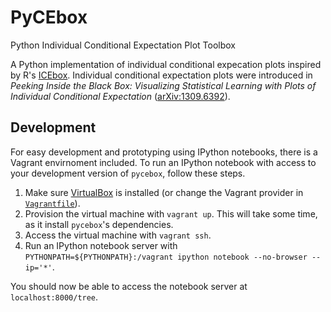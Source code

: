 # PyCEbox
Python Individual Conditional Expectation Plot Toolbox

A Python implementation of individual conditional expecation plots inspired by R's [ICEbox](https://cran.r-project.org/web/packages/ICEbox/index.html). Individual conditional expectation plots were introduced in _Peeking Inside the Black Box: Visualizing Statistical Learning with Plots of Individual Conditional Expectation_ ([arXiv:1309.6392](http://arxiv.org/abs/1309.6392)).

## Development

For easy development and prototyping using IPython notebooks, there is a Vagrant envirnoment included.  To run an IPython notebook with access to your development version of `pycebox`, follow these steps.

1. Make sure [VirtualBox](https://www.virtualbox.org/wiki/Downloads) is installed (or change the Vagrant provider in [`Vagrantfile`](./Vagrantfile)).
2. Provision the virtual machine with `vagrant up`.  This will take some time, as it install `pycebox`'s dependencies.
3. Access the virtual machine with `vagrant ssh`.
4. Run an IPython notebook server with `PYTHONPATH=${PYTHONPATH}:/vagrant ipython notebook --no-browser --ip='*'`.

You should now be able to access the notebook server at `localhost:8000/tree`.
